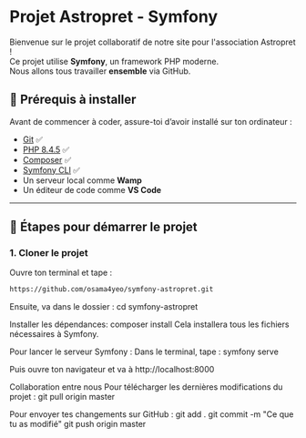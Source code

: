 
# Projet Astropret -  Symfony 

Bienvenue sur le projet collaboratif de notre site pour l'association Astropret !  
Ce projet utilise **Symfony**, un framework PHP moderne.  
Nous allons tous travailler **ensemble** via GitHub.

## 🔧 Prérequis à installer

Avant de commencer à coder, assure-toi d’avoir installé sur ton ordinateur :

- [Git](https://git-scm.com/) ✅
- [PHP 8.4.5](https://www.php.net/downloads.php) ✅
- [Composer](https://getcomposer.org/) ✅
- [Symfony CLI](https://symfony.com/download) ✅
- Un serveur local comme **Wamp**
- Un éditeur de code comme **VS Code**

---

## 🚀 Étapes pour démarrer le projet

### 1. Cloner le projet

Ouvre ton terminal et tape :

```bash
https://github.com/osama4yeo/symfony-astropret.git
```
Ensuite, va dans le dossier : cd symfony-astropret

Installer les dépendances: composer install
Cela installera tous les fichiers nécessaires à Symfony.

Pour lancer le serveur Symfony : Dans le terminal, tape : symfony serve

Puis ouvre ton navigateur et va à http://localhost:8000


Collaboration entre nous
Pour télécharger les dernières modifications du projet : git pull origin master

Pour envoyer tes changements sur GitHub :
git add .
git commit -m "Ce que tu as modifié"
git push origin master
